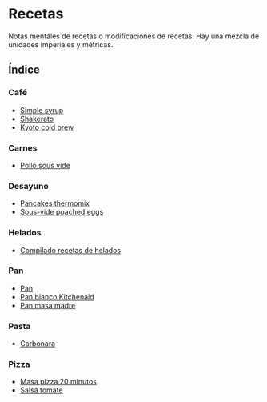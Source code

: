 # Recetas

Notas mentales de recetas o modificaciones de recetas.
Hay una mezcla de unidades imperiales y métricas.

## Índice

### Café
- [Simple syrup](cafe/simple-syrup.md)
- [Shakerato](cafe/shakerato.md)
- [Kyoto cold brew](cafe/kyoto-cold-brew.md)

### Carnes
- [Pollo sous vide](carnes/pollo-sous-vide.md)

### Desayuno
- [Pancakes thermomix](desayuno/pancakes-thermomix.md)
- [Sous-vide poached eggs](desayuno/sous-vide-poached-eggs.md)

### Helados
- [Compilado recetas de helados](helados/recetas-helados.md)

### Pan
- [Pan](pan/pan_sahli.md)
- [Pan blanco Kitchenaid](pan/pan-kitchenaid.md)
- [Pan masa madre](pan/pan-mm.md)

### Pasta
- [Carbonara](pasta/carbonara.md)

### Pizza
- [Masa pizza 20 minutos](pizza/pizza-20min.md)
- [Salsa tomate](pizza/salsa-tomate.md)


